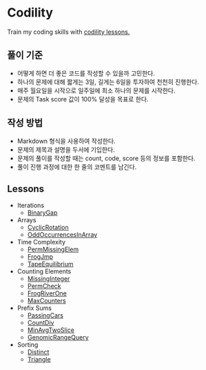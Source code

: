 # Codility

Train my coding skills with [codility lessons.](https://codility.com/programmers/)

## 풀이 기준

* 어떻게 하면 더 좋은 코드를 작성할 수 있을까 고민한다.
* 하나의 문제에 대해 짧게는 3일, 길게는 6일을 투자하여 천천히 진행한다.
* 매주 월요일을 시작으로 일주일에 최소 하나의 문제를 시작한다.
* 문제의 Task score 값이 100% 달성을 목표로 한다.

## 작성 방법

* Markdown 형식을 사용하여 작성한다.
* 문제의 제목과 설명을 두서에 기입한다.
* 문제의 풀이를 작성할 때는 count, code, score 등의 정보를 포함한다.
* 풀이 진행 과정에 대한 한 줄의 코멘트를 남긴다.

## Lessons

* Iterations
    - [BinaryGap](./BinaryGap.md)
* Arrays
    - [CyclicRotation](./CyclicRotation.md)
    - [OddOccurrencesInArray](./OddOccurrencesInArray.md)
* Time Complexity
    - [PermMissingElem](./PermMissingElem.md)
    - [FrogJmp](./FrogJmp.md)
    - [TapeEquilibrium](./TapeEquilibrium.md)
* Counting Elements
    - [MissingInteger](./MissingInteger.md)
    - [PermCheck](./PermCheck.md)
    - [FrogRiverOne](./FrogRiverOne.md)
    - [MaxCounters](./MaxCounters.md)
* Prefix Sums
    - [PassingCars](./PassingCars.md)
    - [CountDiv](./CountDiv.md)
    - [MinAvgTwoSlice](./MinAvgTwoSlice.md)
    - [GenomicRangeQuery](./GenomicRangeQuery.md)
* Sorting
    - [Distinct](./Distinct.md)
    - [Triangle](./Triangle.md)
